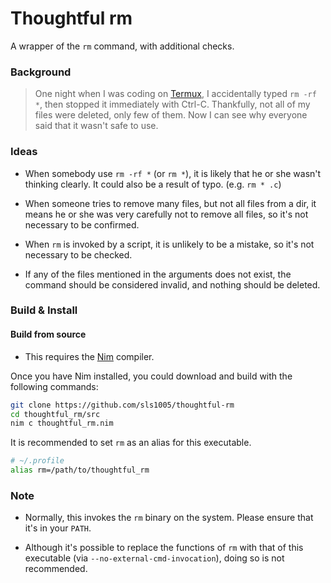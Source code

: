 # Thoughtful rm

A wrapper of the `rm` command, with additional checks.

### Background

> One night when I was coding on [Termux](https://github.com/termux/termux-app), I accidentally typed `rm -rf *`, then stopped it immediately with Ctrl-C. Thankfully, not all of my files were deleted, only few of them. Now I can see why everyone said that it wasn't safe to use.

### Ideas

+ When somebody use `rm -rf *` (or `rm *`), it is likely that he or she wasn't thinking clearly. It could also be a result of typo. (e.g. `rm * .c`)

+ When someone tries to remove many files, but not all files from a dir, it means he or she was very carefully not to remove all files, so it's not necessary to be confirmed.

+ When `rm` is invoked by a script, it is unlikely to be a mistake, so it's not necessary to be checked.

+ If any of the files mentioned in the arguments does not exist, the command should be considered invalid, and nothing should be deleted.

### Build & Install

#### Build from source

+ This requires the [Nim](https://github.com/nim-lang/Nim) compiler.

Once you have Nim installed, you could download and build with the following commands:
```sh
git clone https://github.com/sls1005/thoughtful-rm
cd thoughtful_rm/src
nim c thoughtful_rm.nim
```

It is recommended to set `rm` as an alias for this executable.
```sh
# ~/.profile
alias rm=/path/to/thoughtful_rm
```

### Note

+ Normally, this invokes the `rm` binary on the system. Please ensure that it's in your `PATH`.

+ Although it's possible to replace the functions of `rm` with that of this executable (via `--no-external-cmd-invocation`), doing so is not recommended.
